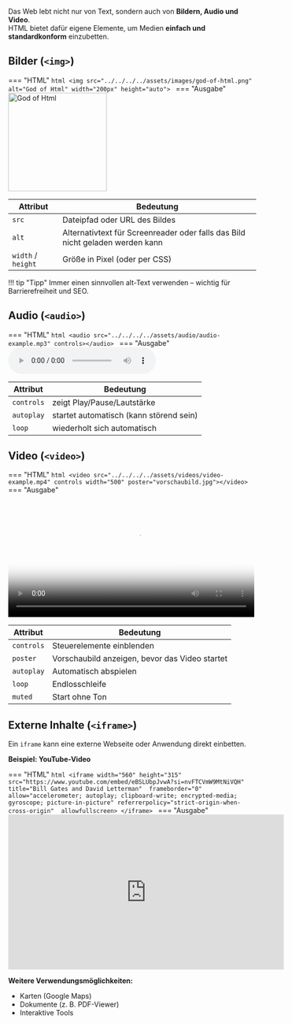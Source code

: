 Das Web lebt nicht nur von Text, sondern auch von **Bildern, Audio und Video**.  
HTML bietet dafür eigene Elemente, um Medien **einfach und standardkonform** einzubetten.

## Bilder (`<img>`)

=== "HTML"
    ```html
    <img src="../../../../assets/images/god-of-html.png" alt="God of Html" width="200px" height="auto">
    ```
=== "Ausgabe"
    <img src="../../../../assets/images/god-of-html.png" alt="God of Html" width="200px" height="auto">

| Attribut           | Bedeutung                                                                     |
| ------------------ | ----------------------------------------------------------------------------- |
| `src`              | Dateipfad oder URL des Bildes                                                 |
| `alt`              | Alternativtext für Screenreader oder falls das Bild nicht geladen werden kann |
| `width` / `height` | Größe in Pixel (oder per CSS)                                                 |


!!! tip "Tipp"
    Immer einen sinnvollen alt-Text verwenden – wichtig für Barrierefreiheit und SEO.

## Audio (`<audio>`)

=== "HTML"
    ```html
    <audio src="../../../../assets/audio/audio-example.mp3" controls></audio>
    ```
=== "Ausgabe"
    <audio src="../../../../assets/audio/audio-example.mp3" controls></audio>

| Attribut           | Bedeutung                                                                     |
| ------------------ | ----------------------------------------------------------------------------- |
| `controls`         | zeigt Play/Pause/Lautstärke                                                   |
| `autoplay`         | startet automatisch (kann störend sein)                                       |
| `loop`             | wiederholt sich automatisch                                                   |

## Video (`<video>`)

=== "HTML"
    ```html
    <video src="../../../../assets/videos/video-example.mp4" controls width="500" poster="vorschaubild.jpg"></video>
    ```
=== "Ausgabe"
    <video src="../../../../assets/videos/video-example.mp4" controls width="500" poster="/assets/images/vorschaubild_video-example.png"></video>

| Attribut   | Bedeutung                                      |
| ---------- | ---------------------------------------------- |
| `controls` | Steuerelemente einblenden                      |
| `poster`   | Vorschaubild anzeigen, bevor das Video startet |
| `autoplay` | Automatisch abspielen                          |
| `loop`     | Endlosschleife                                 |
| `muted`    | Start ohne Ton                                 |


## Externe Inhalte (`<iframe>`)

Ein `iframe` kann eine externe Webseite oder Anwendung direkt einbetten.

**Beispiel: YouTube-Video**

=== "HTML"
    ```html
    <iframe width="560" height="315" 
        src="https://www.youtube.com/embed/eBSLUbpJvwA?si=nvFTCVmW9MtNiVQH" 
        title="Bill Gates and David Letterman" 
        frameborder="0" 
        allow="accelerometer; autoplay; clipboard-write; encrypted-media; gyroscope; picture-in-picture"
        referrerpolicy="strict-origin-when-cross-origin" 
        allowfullscreen>
    </iframe>
    ```
=== "Ausgabe"
    <iframe width="560" height="315" 
        src="https://www.youtube.com/embed/eBSLUbpJvwA?si=nvFTCVmW9MtNiVQH" 
        title="Bill Gates and David Letterman" 
        frameborder="0" 
        allow="accelerometer; autoplay; clipboard-write; encrypted-media; gyroscope; picture-in-picture"
        referrerpolicy="strict-origin-when-cross-origin" 
        allowfullscreen>
    </iframe>

**Weitere Verwendungsmöglichkeiten:**

- Karten (Google Maps)
- Dokumente (z. B. PDF-Viewer)
- Interaktive Tools